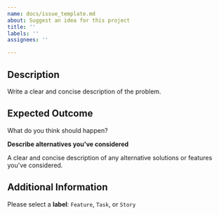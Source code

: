 ```yaml
---
name: docs/issue_template.md
about: Suggest an idea for this project
title: ''
labels: ''
assignees: ''

---
```


## Description

Write a clear and concise description of the problem.

## Expected Outcome

What do you think should happen? 

**Describe alternatives you've considered**

A clear and concise description of any alternative solutions or features you've considered.

## Additional Information

Please select a **label**:  `Feature`, `Task`, or `Story`
